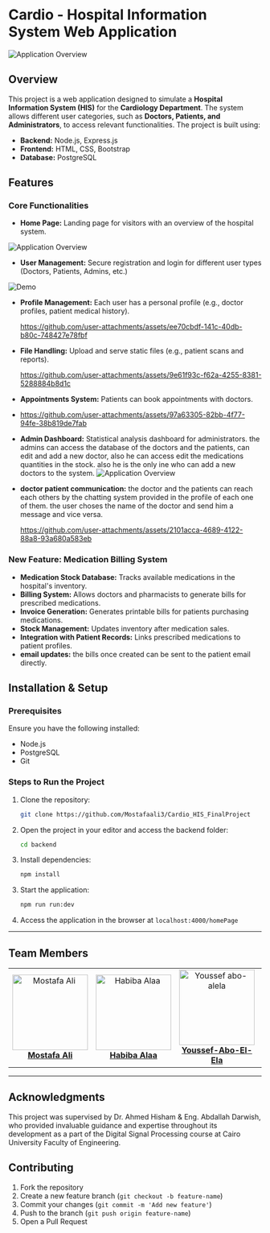 # Cardio - Hospital Information System Web Application
![Application Overview](assets/main_screenshot.png "Overview of website")
## Overview
This project is a web application designed to simulate a **Hospital Information System (HIS)** for the **Cardiology Department**. The system allows different user categories, such as **Doctors, Patients, and Administrators**, to access relevant functionalities. The project is built using:

- **Backend:** Node.js, Express.js
- **Frontend:** HTML, CSS, Bootstrap
- **Database:** PostgreSQL

## Features
### Core Functionalities
- **Home Page:** Landing page for visitors with an overview of the hospital system.
<!-- ![Application Overview](assets/Registeration.mp4 "Overview of website") -->
![Application Overview](assets/home_page_screenshot.png "Overview of website")
- **User Management:** Secure registration and login for different user types (Doctors, Patients, Admins, etc.)

 ![Demo](assets/Registeration-MadewithClipchamp-ezgif.com-video-to-gif-converter.gif)

- **Profile Management:** Each user has a personal profile (e.g., doctor profiles, patient medical history).
  
  https://github.com/user-attachments/assets/ee70cbdf-141c-40db-b80c-748427e78fbf
  
- **File Handling:** Upload and serve static files (e.g., patient scans and reports).
  
  https://github.com/user-attachments/assets/9e61f93c-f62a-4255-8381-5288884b8d1c
- **Appointments System:** Patients can book appointments with doctors.
- 
  https://github.com/user-attachments/assets/97a63305-82bb-4f77-94fe-38b819de7fab
  
- **Admin Dashboard:** Statistical analysis dashboard for administrators. the admins can access the database of the doctors and the patients, can edit and add a new doctor, also he can access edit the medications quantities in the stock. also he is the only ine who can add a new doctors to the system.
![Application Overview](assets/admin_screenshot.png "Overview of website")
- **doctor patient communication:** the doctor and the patients can reach each others by the chatting system provided in the profile of each one of them. the user choses the name of the doctor and send him a message and vice versa.
  
  https://github.com/user-attachments/assets/2101acca-4689-4122-88a8-93a680a583eb
  
### New Feature: Medication Billing System
- **Medication Stock Database:** Tracks available medications in the hospital's inventory.
- **Billing System:** Allows doctors and pharmacists to generate bills for prescribed medications.
- **Invoice Generation:** Generates printable bills for patients purchasing medications.
- **Stock Management:** Updates inventory after medication sales.
- **Integration with Patient Records:** Links prescribed medications to patient profiles.
- **email updates:** the bills once created can be sent to the patient email directly.

## Installation & Setup
### Prerequisites
Ensure you have the following installed:
- Node.js
- PostgreSQL
- Git

### Steps to Run the Project
1. Clone the repository:
   ```bash
   git clone https://github.com/Mostafaali3/Cardio_HIS_FinalProject
   ```
1. Open the project in your editor and access the backend folder:
   ```bash
   cd backend
   ```
2. Install dependencies:
   ```bash
   npm install
   ```
<!-- 3. Configure database settings in `.env`:
   ```plaintext
   DB_HOST=your_database_host
   DB_USER=your_database_user
   DB_PASSWORD=your_database_password
   DB_NAME=your_database_name
   ``` -->
<!-- 3. Initialize the database:
   ```bash
   npm run run:dev
   ``` -->
3. Start the application:
   ```bash
   npm run run:dev
   ```
4. Access the application in the browser at `localhost:4000/homePage`

---

## Team Members
<div align="center">
  <table style="border-collapse: collapse; border: none;">
    <tr>
      <td align="center" style="border: none;">
        <img src="https://avatars.githubusercontent.com/Mostafaali3" alt="Mostafa Ali" width="150" height="150"><br>
        <a href="https://github.com/Mostafaali3"><b>Mostafa Ali</b></a>
      </td>
      <td align="center" style="border: none;">
        <img src="https://avatars.githubusercontent.com/habibaalaa123" alt="Habiba Alaa" width="150" height="150"><br>
        <a href="https://github.com/habibaalaa123"><b>Habiba Alaa</b></a>
      </td>
      <td align="center" style="border: none;">
        <img src="https://avatars.githubusercontent.com/Youssef-Abo-El-Ela" alt="Youssef abo-alela" width="150" height="150"><br>
        <a href="https://github.com/Youssef-Abo-El-Ela"><b>Youssef-Abo-El-Ela</b></a>
      </td>
      </td>
      <td align="center" style="border: none;">
        <img src="https://avatars.githubusercontent.com/JudyEssam" alt="Judy Essam" width="150" height="150"><br>
        <a href="https://github.com/JudyEssam"><b>Judy Essam</b></a>
      </td>
    <td align="center" style="border: none;">
        <img src="https://avatars.githubusercontent.com/Mayamohamed207" alt="Maya mohamed" width="150" height="150"><br>
        <a href="https://github.com/Mayamohamed207"><b>Maya mohamed</b></a>
      </td>
  </table>
</div>




---


## Acknowledgments 
This project was supervised by Dr. Ahmed Hisham & Eng. Abdallah Darwish, who provided invaluable guidance and expertise throughout its development as a part of the Digital Signal Processing course at Cairo University Faculty of Engineering.

## Contributing
1. Fork the repository
2. Create a new feature branch (`git checkout -b feature-name`)
3. Commit your changes (`git commit -m 'Add new feature'`)
4. Push to the branch (`git push origin feature-name`)
5. Open a Pull Request



